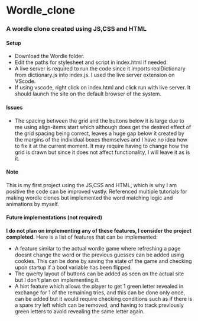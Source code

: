 # Wordle_clone
### A wordle clone created using JS,CSS and HTML
#### Setup
* Download the Wordle folder.
*  Edit the paths for stylesheet and script in index.html if needed.
*  A live server is required to run the code since it imports realDictionary from dictionary.js into index.js. I used the live server extension on VScode.
*  If using vscode, right click on index.html and click run with live server. It should launch the site on the default browser of the system.
#### Issues
* The spacing between the grid and the buttons below it is large due to me using align-items start which although does get the desired effect of the grid spacing being correct, leaves a huge gap below it created by the margins of the individual boxes themselves and I have no idea how to fix it at the current moment. It may require having to change how the grid is drawn but since it does not affect functionality, I will leave it as is it. 
#### Note
This is my first project using the JS,CSS and HTML, which is why I am positive the code can be improved vastly. Referenced multiple tutorials for making wordle clones but implemented the word matching logic and animations by myself.
#### Future implementations (not required)
**I do not plan on implementing any of these features, I consider the project completed.**
Here is a list of features that can be implemented:
* A feature similar to the actual wordle game where refreshing a page doesnt change the word or the previous guesses can be added using cookies. This can be done by saving the state of the game and checking upon startup if a bool variable has been flipped.
* The qwerty layout of buttons can be added as seen on the actual site but I don't plan on implementing it.
* A hint feature which allows the player to get 1 green letter revealed in exchange for 1 of the remaining tries, and this can be done only once, can be added but it would require checking conditions such as if there is a spare try left which can be removed, and having to track previously green letters to avoid revealing the same letter again.


